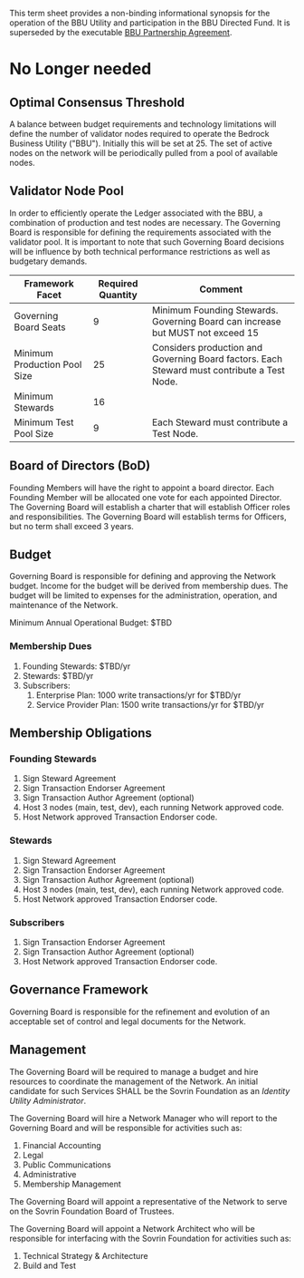 This term sheet provides a non-binding informational synopsis for the operation of the BBU Utility and participation in the BBU Directed Fund. It is superseded by the executable [BBU Partnership Agreement](../gf_legal/contracts/bbu_partnership_agreement.docx).

# No Longer needed

###  
## Optimal Consensus Threshold
A balance between budget requirements and technology limitations will define the number of validator nodes required to operate the Bedrock Business Utility ("BBU"). Initially this will be set at 25. The set of active nodes on the network will be periodically pulled from a pool of available nodes.

## Validator Node Pool
In order to efficiently operate the Ledger associated with the BBU, a combination of production and test nodes are necessary. The Governing Board is responsible for defining the requirements associated with the validator pool. It is important to note that such Governing Board decisions will be influence by both technical performance restrictions as well as budgetary demands.

| Framework Facet | Required Quantity | Comment |
| --- | --- | --- |
| Governing Board Seats | 9 | Minimum Founding Stewards. Governing Board can increase but MUST not exceed 15 |
| Minimum Production Pool Size  | 25 | Considers production and Governing Board factors. Each Steward must contribute a Test Node. |
| Minimum Stewards | 16 | |
| Minimum Test Pool Size  | 9 | Each Steward must contribute a Test Node.  |

## Board of Directors (BoD)
Founding Members will have the right to appoint a board director. Each Founding Member will be allocated one vote for each appointed Director.  The Governing Board will establish a charter that will establish Officer roles and responsibilities. The Governing Board will establish terms for Officers, but no term shall exceed 3 years.

## Budget
Governing Board is responsible for defining and approving the Network budget. Income for the budget will be derived from membership dues. The budget will be limited to expenses for the administration, operation, and maintenance of the Network.

Minimum Annual Operational Budget: $TBD

### Membership Dues
1.	Founding Stewards:  $TBD/yr
2.	Stewards:  $TBD/yr
3.	Subscribers:
    1.	Enterprise Plan: 1000 write transactions/yr for $TBD/yr
    1.	Service Provider Plan: 1500 write transactions/yr for $TBD/yr

## Membership Obligations
### Founding Stewards
1. Sign Steward Agreement
2. Sign Transaction Endorser Agreement
3. Sign Transaction Author Agreement (optional)
4. Host 3 nodes (main, test, dev), each running Network approved code.
5. Host Network approved Transaction Endorser code.

### Stewards
1. Sign Steward Agreement
2. Sign Transaction Endorser Agreement
3. Sign Transaction Author Agreement (optional)
4. Host 3 nodes (main, test, dev), each running Network approved code.
5. Host Network approved Transaction Endorser code.

### Subscribers
1. Sign Transaction Endorser Agreement
2. Sign Transaction Author Agreement (optional)
3. Host Network approved Transaction Endorser code.

## Governance Framework
Governing Board is responsible for the refinement and evolution of an acceptable set of control and legal documents for the Network.

## Management
The Governing Board will be required to manage a budget and hire resources to coordinate the management of the Network. An initial candidate for such Services SHALL be the  Sovrin Foundation as an *Identity Utility Administrator*.

The Governing Board will hire a Network Manager who will report to the Governing Board and will be responsible for activities such as:

1.	Financial Accounting
2.	Legal
3.	Public Communications
4.	Administrative
5.	Membership Management

The Governing Board will appoint a representative of the Network to serve on the Sovrin Foundation Board of Trustees.

The Governing Board will appoint a Network Architect who will be responsible for interfacing with the Sovrin Foundation for activities such as:

1.	Technical Strategy & Architecture
2.	Build and Test
